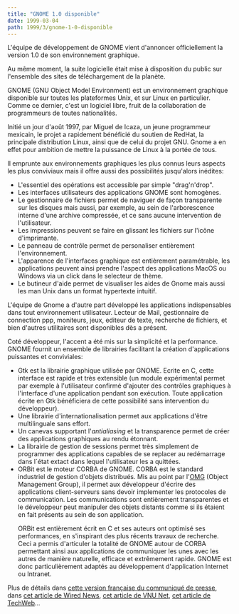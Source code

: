 ```yaml
---
title: "GNOME 1.0 disponible"
date: 1999-03-04
path: 1999/3/gnome-1-0-disponible
---
```


<P>L'équipe de développement de GNOME vient d'annoncer
officiellement la version 1.0 de son environnement graphique.</P>

<P>Au même moment, la suite logicielle était mise à disposition du public sur
l'ensemble des sites de téléchargement de la planète.</P>

<P>GNOME (GNU Object Model Environment) est un environnement graphique
disponible sur toutes les plateformes Unix, et sur Linux en
particulier. Comme ce dernier, c'est un logiciel libre, fruit de la
collaboration de programmeurs de toutes nationalités.</P>

<P>Initié un jour d'août 1997, par Miguel de Icaza, un jeune programmeur
mexicain, le projet a rapidement bénéficié du soutien de RedHat, la
principale distribution Linux, ainsi que de celui du projet GNU.
Gnome a en effet pour ambition de mettre la puissance de Linux à
la portée de tous.</P>

<P>Il emprunte aux environnements graphiques les plus connus leurs
aspects les plus conviviaux mais il offre aussi des possibilités jusqu'alors
inédites:</P>

<UL>

<LI>L'essentiel des opérations est accessible par simple "drag'n'drop".
<LI>Les interfaces utilisateurs des applications GNOME sont homogènes.
<LI>Le gestionnaire de fichiers permet de naviguer de façon transparente sur
les disques mais aussi, par exemple, au sein de l'arborescence interne
d'une archive compressée, et ce sans aucune intervention de l'utilisateur.
<LI>Les impressions peuvent se faire en glissant les fichiers sur l'icône
d'imprimante.
<LI>Le panneau de contrôle permet de personaliser entièrement
l'environnement.
<LI>L'apparence de l'interfaces graphique est entièrement paramétrable, les
applications peuvent ainsi prendre l'aspect des applications MacOS ou
Windows via un click dans le selecteur de thème.
<LI>Le butineur d'aide permet de visualiser les aides de Gnome mais
aussi les man Unix dans un format hypertexte intuitif.
</UL>

<P>L'équipe de Gnome a d'autre part développé les applications indispensables
dans tout environnement utilisateur. Lecteur de Mail, gestionnaire de
connection ppp, moniteurs, jeux, editeur de texte, recherche de fichiers,
et bien d'autres utilitaires sont disponibles dès a présent.</P>

<P>Coté développeur, l'accent a été mis sur la simplicité et la performance.
GNOME fournit un ensemble de librairies facilitant la création
d'applications puissantes et conviviales:</P>

<UL>

<LI>Gtk est la librairie graphique utilisée par GNOME. Ecrite en C, cette
interface est rapide et très extensible (un module expérimental permet
par exemple à l'utilisateur confirmé d'ajouter des contrôles graphiques à
l'interface d'une application pendant son exécution. Toute application
écrite en Gtk bénéficiera de cette possibilité sans intervention du
développeur).
<LI>Une librairie d'internationalisation permet aux applications d'être
multilinguale sans effort.
<LI>Un canevas supportant l'<EM>antialiasing</EM> et la transparence
permet de créer des applications graphiques au rendu étonnant.
<LI>La librairie de gestion de sessions permet très simplement de
programmer des applications capables de se replacer au redémarrage
dans l´état extact dans lequel l'utilisateur les a quittées.
<LI>ORBit est le moteur CORBA de GNOME. CORBA est le standard
industriel de gestion d'objets distribués. Mis au point par l'<A HREF="http://www.omg.org/">OMG</A> (Object Management Group), il permet
aux développeur d'écrire des applications client-serveurs sans devoir
implementer les protocoles de communication. Les communications sont
entièrement transparentes et le développeur peut manipuler des objets
distants comme si ils étaient en fait présents au sein de son application.
<BR>

ORBit est entièrement écrit en C et ses auteurs ont optimisé ses performances,
en s'inspirant des plus récents travaux de recherche. Ceci a permis d'articuler
la totalité de GNOME autour de CORBA permettant ainsi aux applications de
communiquer les unes avec les autres de manière naturelle, efficace et
extrêmement rapide. GNOME est donc particulièrement adaptés au développement
d'application Internet ou Intranet.
</UL>

<P>
Plus de détails dans <A HREF="http://www.aful.org/press/cp-gnome-1.0.html">cette
version française du communiqué de presse</A>, dans <A HREF="http://www.wired.com/news/news/technology/story/18265.html">cet article de Wired News</A>, <A HREF="http://webserv.vnunet.com/www_user/plsql/pkg_vnu_nn.homepage?p_story=77532">cet
article de VNU Net</A>, <A HREF="http://www.techweb.com/wire/story/TWB19990303S0033">cet article
de TechWeb</A>...
</P>


